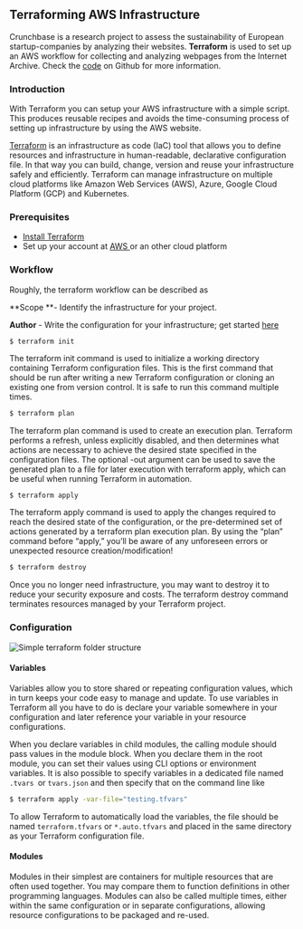 ## Terraforming AWS Infrastructure

Crunchbase is a research project to assess the sustainability of European startup-companies by analyzing their websites. **Terraform** is used to set up an AWS workflow for collecting and analyzing webpages from the Internet Archive. Check the [code](https://github.com/UtrechtUniversity/ia-webscraping) on Github for more information.

### Introduction

With Terraform you can setup your AWS infrastructure with a simple script. This produces reusable recipes and avoids the time-consuming process of setting up infrastructure by using the AWS website.

[Terraform](https://www.terraform.io/intro/index.html]) is an infrastructure as code (IaC) tool that allows you to define resources and infrastructure in human-readable, declarative configuration file. In that way you can build, change, version and reuse your infrastructure safely and efficiently. Terraform can manage infrastructure on multiple cloud platforms like Amazon Web Services (AWS), Azure, Google Cloud Platform (GCP) and Kubernetes.

### Prerequisites

* [Install Terraform](https://learn.hashicorp.com/tutorials/terraform/install-cli?in=terraform/aws-get-started)
* Set up your account at [AWS ](https://aws.amazon.com/premiumsupport/knowledge-center/create-and-activate-aws-account/)or an other cloud platform

### Workflow

Roughly, the terraform workflow can be described as

**Scope **-  Identify the infrastructure for your project.

**Author** - Write the configuration for your infrastructure; get started [here](https://learn.hashicorp.com/tutorials/terraform/aws-build?in=terraform/aws-get-started)

```
$ terraform init
```

The terraform init command is used to initialize a working directory containing Terraform configuration files. This is the first command that should be run after writing a new Terraform configuration or cloning an existing one from version control. It is safe to run this command multiple times.

```bash
$ terraform plan
```

The terraform plan command is used to create an execution plan. Terraform performs a refresh, unless explicitly disabled, and then determines what actions are necessary to achieve the desired state specified in the configuration files. The optional -out argument can be used to save the generated plan to a file for later execution with terraform apply, which can be useful when running Terraform in automation.

```bash
$ terraform apply
```

The terraform apply command is used to apply the changes required to reach the desired state of the configuration, or the pre-determined set of actions generated by a terraform plan execution plan. By using the “plan” command before “apply,” you’ll be aware of any unforeseen errors or unexpected resource creation/modification!

```bash
$ terraform destroy
```

Once you no longer need infrastructure, you may want to destroy it to reduce your security exposure and costs. The terraform destroy command terminates resources managed by your Terraform project.

### Configuration

![Simple terraform folder structure](<../.gitbook/assets/tf\_structure (3).png>)

#### Variables

Variables allow you to store shared or repeating configuration values, which in turn keeps your code easy to manage and update. To use variables in Terraform all you have to do is declare your variable somewhere in your configuration and later reference your variable in your resource configurations.&#x20;

When you declare variables in child modules, the calling module should pass values in the module block. When you declare them in the root module, you can set their values using CLI options or environment variables. It is also possible to specify variables in a dedicated file named `.tvars `or `tvars.json` and then specify that on the command line like

```bash
$ terraform apply -var-file="testing.tfvars"
```

To allow Terraform to automatically load the variables, the file should be named `terraform.tfvars` or `*.auto.tfvars` and placed in the same directory as your Terraform configuration file.

#### Modules

Modules in their simplest are containers for multiple resources that are often used together. You may compare them to function definitions in other programming languages. Modules can also be called multiple times, either within the same configuration or in separate configurations, allowing resource configurations to be packaged and re-used.
